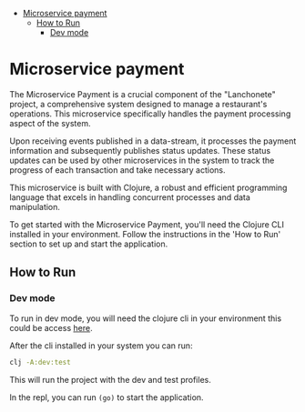 <!--toc:start-->

- [Microservice payment](#microservice-payment)
  - [How to Run](#how-to-run)
    - [Dev mode](#dev-mode)
    <!--toc:end-->

# Microservice payment

The Microservice Payment is a crucial component of the "Lanchonete" project, a comprehensive system designed to manage a restaurant's operations. This microservice specifically handles the payment processing aspect of the system.

Upon receiving events published in a data-stream, it processes the payment information and subsequently publishes status updates. These status updates can be used by other microservices in the system to track the progress of each transaction and take necessary actions.

This microservice is built with Clojure, a robust and efficient programming language that excels in handling concurrent processes and data manipulation.

To get started with the Microservice Payment, you'll need the Clojure CLI installed in your environment. Follow the instructions in the 'How to Run' section to set up and start the application.

## How to Run

### Dev mode

To run in dev mode, you will need the clojure cli
in your environment this could be access [here](https://clojure.org/guides/install_clojure).

After the cli installed in your system you can run:

```bash
clj -A:dev:test
```

This will run the project with the dev and test profiles.

In the repl, you can run `(go)` to start the application.

